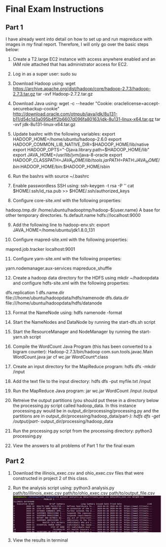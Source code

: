 # Final Exam Instructions

## Part 1
I have already went into detail on how to set up and run mapreduce with images in my final report. Therefore, I will only go over the basic steps below:

1) Create a T2.large EC2 instance with access anywhere enabled and an IAM role attached that has administrator access for EC2.

2) Log in as a super user:
sudo su

3) Download Hadoop using:
wget https://archive.apache.org/dist/hadoop/core/hadoop-2.7.3/hadoop-2.7.3.tar.gz
tar -xvf Hadoop-2.7.2.tar.gz

4) Download Java using:
wget -c --header "Cookie: oraclelicense=accept-securebackup-cookie" http://download.oracle.com/otnpub/java/jdk/8u131-b11/d54c1d3a095b4ff2b6607d096fa80163/jdk-8u131-linux-x64.tar.gz
tar -xvf jdk-8u131-linux-x64.tar.gz

5) Update bashrc with the following variables:
export HADOOP_HOME=/home/ubuntu/hadoop-2.6.0
export HADOOP_COMMON_LIB_NATIVE_DIR=$HADOOP_HOME/lib/native
export HADOOP_OPTS="-Djava.library.path=$HADOOP_HOME/lib"
export JAVA_HOME=/usr/lib/jvm/java-8-oracle
export HADOOP_CLASSPATH=${JAVA_HOME}/lib/tools.jar
PATH=$PATH:$JAVA_HOME/bin:$HADOOP_HOME/bin:$HADOOP_HOME/sbin

6) Run the bashrs with source ~/.bashrc

7) Enable passwordless SSH using:
ssh-keygen -t rsa -P '' 
cat $HOME/.ssh/id_rsa.pub >> $HOME/.ssh/authorized_keys

8) Configure core-site.xml with the following properties:
<property>
	<name>hadoop.tmp.dir</name>
	<value>/home/ubuntu/hadooptmp/hadoop-${user.name}</value>
	<description>A base for other temporary directories.</description>
</property>
<property>
	<name>fs.default.name</name>
	<value>hdfs://localhost:9000</value>
</property>
  
9) Add the following line to hadoop-env.sh:
export JAVA_HOME=/home/ubuntu/jdk1.8.0_131
  
10) Configure mapred-site.xml with the following properties:
  <property>
		<name>mapred.job.tracker</name>
		<value>localhost:9001</value><br/>
	</property>
  
11) Configure yarn-site.xml with the following properties:
  <property>
	<name>yarn.nodemanager.aux-services</name>
	<value>mapreduce_shuffle</value>
  </property>
  
12) Create a hadoop data directory for the HDFS using mkdir ~/hadoopdata and configure hdfs-site.xml with the following properties:
  <property>
	<name>dfs.replication</name>
	<value>1</value>
</property>
<property><name>dfs.name.dir</name>
	<value>file:///home/ubuntu/hadoopdata/hdfs/namenode</value>
</property>
<property>
	<name>dfs.data.dir</name>
	<value>file:///home/ubuntu/hadoopdata/hdfs/datanode</value>
</property>
  
13) Format the NameNode using:
  hdfs namenode -format
  
14) Start the NameNodes and DataNode by running the start-dfs.sh script
  
15) Start the ResourceManager and NodeManager by running the start-yarn.sh script
  
16) Compile the WordCount Java Program (this has been converted to a bigram counter):
  Hadoop-2.7.3/bin/hadoop com.sun.tools.javac.Main WordCount.java
  jar cf wc.jar WordCount*.class
  
17) Create an input directory for the MapReduce program:
  hdfs dfs -mkdir /input
  
18) Add the text file to the input directory:
  hdfs dfs -put myfile.txt /input
  
19) Run the MapReduce Java program:
  jar wc.jar WordCount /input /output
  
20) Retreive the output partitions (you should put these in a directory below the processing.py script called hadoop_data. In this instance processing.py would be in output_dir/processing/processing.py and the partitions are in output_dir/processing/hadoop_data/part-*):
  hdfs dfs -get /output/part-* output_dir/processing/hadoop_data
  
21) Run the processing.py script from the processing directory:
  python3 processing.py
  
22) View the answers to all problems of Part 1 for the final exam
  
## Part 2 
1) Download the illinois_exec.csv and ohio_exec.csv files that were constructed in project 2 of this class.

2) Run the analysis script using:
python3 analysis.py path/to/illinois_exec.csv path/to/ohio_exec.csv path/to/output_file.csv 
![Runnnig analysis.py](https://github.com/LukeJakielaszek/MapReduce_PandasExploration/blob/master/Part2/runProgram.PNG)

3) View the results in terminal
